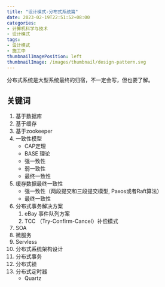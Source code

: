 ```yaml
---
title: "设计模式-分布式系统篇"
date: 2023-02-19T22:51:52+08:00
categories:
- 计算机科学与技术
- 设计模式
tags:
- 设计模式
- 施工中
thumbnailImagePosition: left
thumbnailImage: /images/thumbnail/design-pattern.svg
---
```

分布式系统是大型系统最终的归宿，不一定会写，但也要了解。
<!--more-->
## 关键词
1. 基于数据库
1. 基于缓存
1. 基于zookeeper
1. 一致性模型
    - CAP定理
    - BASE 理论
    - 强一致性
    - 弱一致性
    - 最终一致性
1. 缓存数据最终一致性
    - 强一致性（两段提交和三段提交模型, Paxos或者Raft算法）
    - 最终一致性
1. 分布式事务解决方案
    1. eBay 事件队列方案
    1. TCC （Try-Confirm-Cancel）补偿模式
1. SOA
1. 微服务
1. Servless
1. 分布式系统架构设计
1. 分布式事务
1. 分布式锁
1. 分布式定时器
    - Quartz